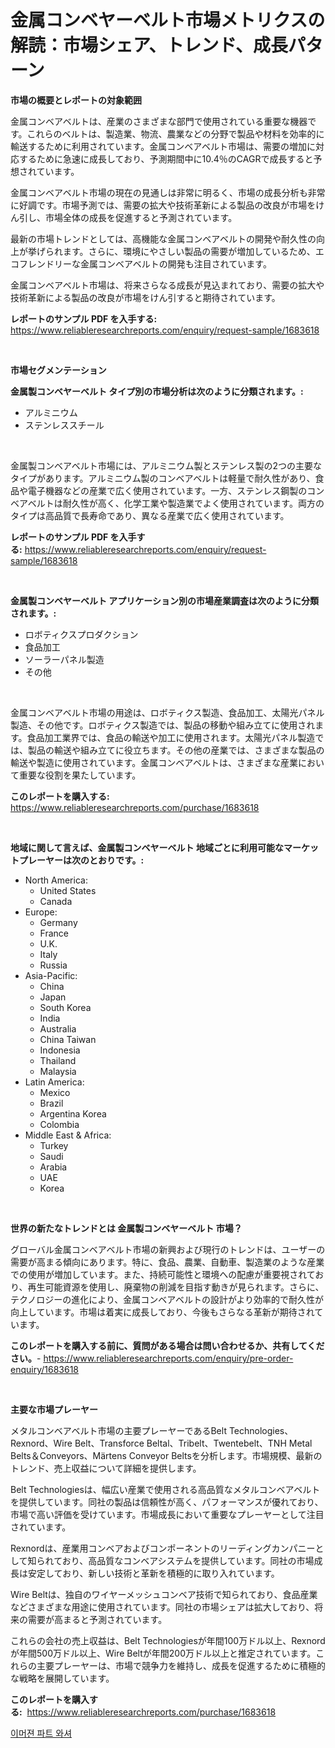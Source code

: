 <p><h1>金属コンベヤーベルト市場メトリクスの解読：市場シェア、トレンド、成長パターン</h1></p><p><strong>市場の概要とレポートの対象範囲</strong></p>
<p><p>金属コンベアベルトは、産業のさまざまな部門で使用されている重要な機器です。これらのベルトは、製造業、物流、農業などの分野で製品や材料を効率的に輸送するために利用されています。金属コンベアベルト市場は、需要の増加に対応するために急速に成長しており、予測期間中に10.4％のCAGRで成長すると予想されています。</p><p>金属コンベアベルト市場の現在の見通しは非常に明るく、市場の成長分析も非常に好調です。市場予測では、需要の拡大や技術革新による製品の改良が市場をけん引し、市場全体の成長を促進すると予測されています。</p><p>最新の市場トレンドとしては、高機能な金属コンベアベルトの開発や耐久性の向上が挙げられます。さらに、環境にやさしい製品の需要が増加しているため、エコフレンドリーな金属コンベアベルトの開発も注目されています。</p><p>金属コンベアベルト市場は、将来さらなる成長が見込まれており、需要の拡大や技術革新による製品の改良が市場をけん引すると期待されています。</p></p>
<p><strong>レポートのサンプル PDF を入手する:</strong> <a href="https://www.reliableresearchreports.com/enquiry/request-sample/1683618">https://www.reliableresearchreports.com/enquiry/request-sample/1683618</a></p>
<p>&nbsp;</p>
<p><strong>市場セグメンテーション</strong></p>
<p><strong>金属製コンベヤーベルト タイプ別の市場分析は次のように分類されます。:</strong></p>
<p><ul><li>アルミニウム</li><li>ステンレススチール</li></ul></p>
<p>&nbsp;</p>
<p><p>金属製コンベアベルト市場には、アルミニウム製とステンレス製の2つの主要なタイプがあります。アルミニウム製のコンベアベルトは軽量で耐久性があり、食品や電子機器などの産業で広く使用されています。一方、ステンレス鋼製のコンベアベルトは耐久性が高く、化学工業や製造業でよく使用されています。両方のタイプは高品質で長寿命であり、異なる産業で広く使用されています。</p></p>
<p><strong>レポートのサンプル PDF を入手する:</strong>&nbsp;<a href="https://www.reliableresearchreports.com/enquiry/request-sample/1683618">https://www.reliableresearchreports.com/enquiry/request-sample/1683618</a></p>
<p>&nbsp;</p>
<p><strong> 金属製コンベヤーベルト アプリケーション別の市場産業調査は次のように分類されます。:</strong></p>
<p><ul><li>ロボティクスプロダクション</li><li>食品加工</li><li>ソーラーパネル製造</li><li>その他</li></ul></p>
<p>&nbsp;</p>
<p><p>金属コンベアベルト市場の用途は、ロボティクス製造、食品加工、太陽光パネル製造、その他です。ロボティクス製造では、製品の移動や組み立てに使用されます。食品加工業界では、食品の輸送や加工に使用されます。太陽光パネル製造では、製品の輸送や組み立てに役立ちます。その他の産業では、さまざまな製品の輸送や製造に使用されています。金属コンベアベルトは、さまざまな産業において重要な役割を果たしています。</p></p>
<p><strong>このレポートを購入する:</strong>&nbsp; <a href="https://www.reliableresearchreports.com/purchase/1683618">https://www.reliableresearchreports.com/purchase/1683618</a></p>
<p>&nbsp;</p>
<p><strong>地域に関して言えば、金属製コンベヤーベルト 地域ごとに利用可能なマーケットプレーヤーは次のとおりです。:</strong></p>
<p><ul>
    <li>
        North America:
        <ul>
            <li>United States</li>
            <li>Canada</li>
        </ul>
    </li>
    <li>
        Europe:
        <ul>
            <li>Germany</li>
            <li>France</li>
            <li>U.K.</li>
            <li>Italy</li>
            <li>Russia</li>
        </ul>
    </li>
    <li>
        Asia-Pacific:
        <ul>
            <li>China</li>
            <li>Japan</li>
            <li>South Korea</li>
            <li>India</li>
            <li>Australia</li>
            <li>China Taiwan</li>
            <li>Indonesia</li>
            <li>Thailand</li>
            <li>Malaysia</li>
        </ul>
    </li>
    <li>
        Latin America:
        <ul>
            <li>Mexico</li>
            <li>Brazil</li>
            <li>Argentina Korea</li>
            <li>Colombia</li>
        </ul>
    </li>
    <li>
        Middle East & Africa:
        <ul>
            <li>Turkey</li>
            <li>Saudi</li>
            <li>Arabia</li>
            <li>UAE</li>
            <li>Korea</li>
        </ul>
    </li>
    </ul></p>
<p>&nbsp;</p>
<p><strong>世界の新たなトレンドとは 金属製コンベヤーベルト 市場？</strong></p>
<p><p>グローバル金属コンベアベルト市場の新興および現行のトレンドは、ユーザーの需要が高まる傾向にあります。特に、食品、農業、自動車、製造業のような産業での使用が増加しています。また、持続可能性と環境への配慮が重要視されており、再生可能資源を使用し、廃棄物の削減を目指す動きが見られます。さらに、テクノロジーの進化により、金属コンベアベルトの設計がより効率的で耐久性が向上しています。市場は着実に成長しており、今後もさらなる革新が期待されています。</p></p>
<p><strong>このレポートを購入する前に、質問がある場合は問い合わせるか、共有してください。</strong>- <a href="https://www.reliableresearchreports.com/enquiry/pre-order-enquiry/1683618">https://www.reliableresearchreports.com/enquiry/pre-order-enquiry/1683618</a></p>
<p>&nbsp;</p>
<p><strong>主要な市場プレーヤー</strong></p>
<p><p>メタルコンベアベルト市場の主要プレーヤーであるBelt Technologies、Rexnord、Wire Belt、Transforce Beltal、Tribelt、Twentebelt、TNH Metal Belts＆Conveyors、Märtens Conveyor Beltsを分析します。市場規模、最新のトレンド、売上収益について詳細を提供します。</p><p>Belt Technologiesは、幅広い産業で使用される高品質なメタルコンベアベルトを提供しています。同社の製品は信頼性が高く、パフォーマンスが優れており、市場で高い評価を受けています。市場成長において重要なプレーヤーとして注目されています。</p><p>Rexnordは、産業用コンベアおよびコンポーネントのリーディングカンパニーとして知られており、高品質なコンベアシステムを提供しています。同社の市場成長は安定しており、新しい技術と革新を積極的に取り入れています。</p><p>Wire Beltは、独自のワイヤーメッシュコンベア技術で知られており、食品産業などさまざまな用途に使用されています。同社の市場シェアは拡大しており、将来の需要が高まると予測されています。</p><p>これらの会社の売上収益は、Belt Technologiesが年間100万ドル以上、Rexnordが年間500万ドル以上、Wire Beltが年間200万ドル以上と推定されています。これらの主要プレーヤーは、市場で競争力を維持し、成長を促進するために積極的な戦略を展開しています。</p></p>
<p><strong>このレポートを購入する:</strong>&nbsp;&nbsp;<a href="https://www.reliableresearchreports.com/purchase/1683618">https://www.reliableresearchreports.com/purchase/1683618</a></p>
<p><p><a href="https://github.com/lzuwsfreyoq70/Market-Research-Report-List-1/blob/main/18897487519.md">이머젼 파트 와셔</a></p></p>